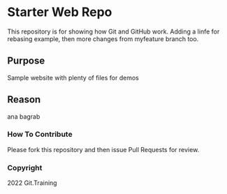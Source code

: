 # Starter Web Repo

This repository is for showing how Git and GitHub work. Adding a linfe for rebasing example, then
more changes from myfeature branch too.

## Purpose

Sample website with plenty of files for demos

## Reason
ana bagrab

### How To Contribute

Please fork this repository and then issue Pull Requests for review.

### Copyright

2022 Git.Training